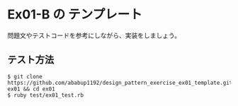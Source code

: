 # Ex01-B の テンプレート

問題文やテストコードを参考にしながら、実装をしましょう。

## テスト方法

```
$ git clone https://github.com/ababup1192/design_pattern_exercise_ex01_template.git ex01 && cd ex01
$ ruby test/ex01_test.rb
```

